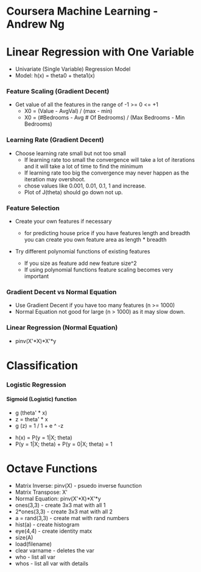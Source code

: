 Coursera Machine Learning - Andrew Ng
=====================================


# Linear Regression with One Variable
* Univariate (Single Variable) Regression Model
* Model: h(x) = theta0 + theta1(x) 


### Feature Scaling (Gradient Decent)
* Get value of all the features in the range of -1 >= 0 <= +1
	- X0 =  (Value - AvgVal) / (max - min) 
	- X0 = (#Bedrooms - Avg # Of Bedrooms) / (Max Bedrooms - Min Bedrooms)


### Learning Rate (Gradient Decent)
* Choose learning rate small but not too small
	- If learning rate too small the convergence will take a lot of iterations and it will take a lot of time to find the minimum
	- If learning rate too big the convergence may never happen as the iteration may overshoot.
	- chose values like 0.001, 0.01, 0.1, 1 and increase.
	- Plot of J(theta) should go down not up.


### Feature Selection
* Create your own features if necessary
	- for predicting house price if you have features length and breadth you can create you own feature area as length * breadth

* Try different polynomial functions of existing features 
	- If you size as feature add new feature size^2
	- If using polynomial functions feature scaling becomes very important


### Gradient Decent vs Normal Equation
* Use Gradient Decent if you have too many features (n >= 1000)
* Normal Equation not good for large (n > 1000) as it may slow down.



### Linear Regression (Normal Equation)
* pinv(X'*X)*X'*y



# Classification

### Logistic Regression
#### Sigmoid (Logistic) function
- g (theta' * x)
- z = theta' * x
- g (z) = 1 / 1 + e ^ -z

* h(x) = P(y = 1|X; theta)
* P(y = 1|X; theta) + P(y = 0|X; theta) = 1




# Octave Functions
* Matrix Inverse: 	pinv(X) - psuedo inverse fuunction
* Matrix Transpose: X'
* Normal Equation: pinv(X'*X)*X'*y
* ones(3,3) - create 3x3 mat with all 1
* 2*ones(3,3) - create 3x3 mat with all 2
* a = rand(3,3) - create mat with rand numbers
* hist(a) - create histogram
* eye(4,4) - create identity matx
* size(A)
* load(filename)
* clear varname - deletes the var
* who - list all var
* whos - list all var with details














